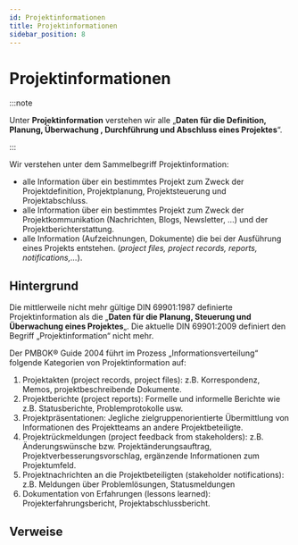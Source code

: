 ```yaml
---
id: Projektinformationen
title: Projektinformationen
sidebar_position: 8
---
```


# Projektinformationen

:::note 

Unter **Projektinformation** verstehen wir alle „**Daten für die Definition, Planung, Überwachung , Durchführung und Abschluss eines Projektes**“. 

:::

Wir verstehen unter dem Sammelbegriff Projektinformation:

- alle Information über ein bestimmtes Projekt zum Zweck der Projektdefinition, Projektplanung, Projektsteuerung und Projektabschluss. 
- alle Information über ein bestimmtes Projekt zum Zweck der Projektkommunikation (Nachrichten, Blogs,  Newsletter, …) und der Projektberichterstattung.
- alle Information (Aufzeichnungen, Dokumente) die bei der Ausführung eines Projekts entstehen. (*project  files, project records, reports, notifications,…*).



## Hintergrund

Die mittlerweile nicht mehr gültige DIN 69901:1987 definierte Projektinformation als die „**Daten für die Planung, Steuerung und Überwachung eines Projektes**„. Die aktuelle DIN 69901:2009 definiert den Begriff „Projektinformation“ nicht mehr.

Der PMBOK® Guide 2004 führt im Prozess „Informationsverteilung“ folgende Kategorien von Projektinformation auf:

1.  Projektakten (project records, project files): z.B. Korrespondenz, Memos, projektbeschreibende Dokumente.
2.  Projektberichte (project reports): Formelle und informelle Berichte wie z.B. Statusberichte, Problemprotokolle usw.
3.  Projektpräsentationen: Jegliche  zielgruppenorientierte Übermittlung von Informationen des Projektteams  an andere Projektbeteiligte.
4.  Projektrückmeldungen (project  feedback from stakeholders): z.B. Änderungswünsche bzw.  Projektänderungsauftrag, Projektverbesserungsvorschlag, ergänzende  Informationen zum Projektumfeld.
5.  Projektnachrichten an die Projektbeteiligten (stakeholder notifications): z.B. Meldungen über Problemlösungen, Statusmeldungen
6.  Dokumentation von Erfahrungen (lessons learned): Projekterfahrungsbericht, Projektabschlussbericht.



## Verweise

